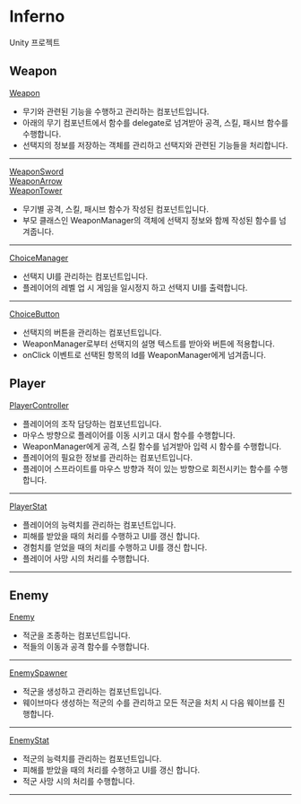 # Inferno
Unity 프로젝트  
## Weapon
[Weapon](https://github.com/hourglass/Inferno/blob/main/Assets/Script/Weapon/Weapon.cs)  
- 무기와 관련된 기능을 수행하고 관리하는 컴포넌트입니다.  
- 아래의 무기 컴포넌트에서 함수를 delegate로 넘겨받아 공격, 스킬, 패시브 함수를 수행합니다.  
- 선택지의 정보를 저장하는 객체를 관리하고 선택지와 관련된 기능들을 처리합니다.  
---
[WeaponSword](https://github.com/hourglass/Inferno/blob/main/Assets/Script/Weapon/WeaponSword.cs)  
[WeaponArrow](https://github.com/hourglass/Inferno/blob/main/Assets/Script/Weapon/WeaponArrow.cs)  
[WeaponTower](https://github.com/hourglass/Inferno/blob/main/Assets/Script/Weapon/WeaponTower.cs)  
- 무기별 공격, 스킬, 패시브 함수가 작성된 컴포넌트입니다.  
- 부모 클래스인 WeaponManager의 객체에 선택지 정보와 함께 작성된 함수를 넘겨줍니다.  
---
[ChoiceManager](https://github.com/hourglass/Inferno/blob/main/Assets/Script/System/ChoiceManager.cs)
- 선택지 UI를 관리하는 컴포넌트입니다.  
- 플레이어의 레벨 업 시 게임을 일시정지 하고 선택지 UI를 출력합니다.  
---
[ChoiceButton](https://github.com/hourglass/Inferno/blob/main/Assets/Script/System/ChoiceButton.cs)  
- 선택지의 버튼을 관리하는 컴포넌트입니다.  
- WeaponManager로부터 선택지의 설명 텍스트를 받아와 버튼에 적용합니다.  
- onClick 이벤트로 선택된 항목의 Id를 WeaponManager에게 넘겨줍니다.
## Player
[PlayerController](https://github.com/hourglass/Inferno/blob/main/Assets/Script/Player/PlayerController.cs)  
- 플레이어의 조작 담당하는 컴포넌트입니다.  
- 마우스 방향으로 플레이어를 이동 시키고 대시 함수를 수행합니다.  
- WeaponManager에게 공격, 스킬 함수를 넘겨받아 입력 시 함수를 수행합니다.
- 플레이어의 필요한 정보를 관리하는 컴포넌트입니다.  
- 플레이어 스프라이트를 마우스 방향과 적이 있는 방향으로 회전시키는 함수를 수행합니다.  
---
[PlayerStat](https://github.com/hourglass/Inferno/blob/main/Assets/Script/Player/PlayerStat.cs)  
- 플레이어의 능력치를 관리하는 컴포넌트입니다.  
- 피해를 받았을 때의 처리를 수행하고 UI를 갱신 합니다.  
- 경험치를 얻었을 때의 처리를 수행하고 UI를 갱신 합니다.  
- 플레이어 사망 시의 처리를 수행합니다.  
---
## Enemy
[Enemy](https://github.com/hourglass/Inferno/blob/main/Assets/Script/Enemy/Enemy.cs)  
- 적군을 조종하는 컴포넌트입니다.
- 적들의 이동과 공격 함수를 수행합니다.
---
[EnemySpawner](https://github.com/hourglass/Inferno/blob/main/Assets/Script/Enemy/EnemySpawner.cs)  
- 적군을 생성하고 관리하는 컴포넌트입니다.  
- 웨이브마다 생성하는 적군의 수를 관리하고 모든 적군을 처치 시 다음 웨이브를 진행합니다.  
---
[EnemyStat](https://github.com/hourglass/Inferno/blob/main/Assets/Script/Enemy/EnemyStat.cs)  
- 적군의 능력치를 관리하는 컴포넌트입니다.
- 피해를 받았을 때의 처리를 수행하고 UI를 갱신 합니다.
- 적군 사망 시의 처리를 수행합니다.
---

